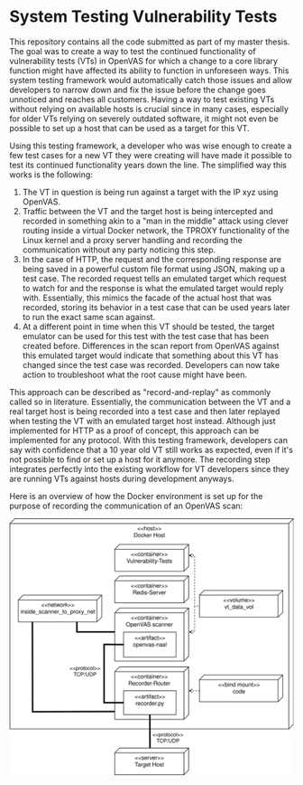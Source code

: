 # System Testing Vulnerability Tests

This repository contains all the code submitted as part of my master thesis. The goal was to create a way to test the continued functionality of vulnerability tests (VTs) in OpenVAS for which a change to a core library function might have affected its ability to function in unforeseen ways. This system testing framework would automatically catch those issues and allow developers to narrow down and fix the issue before the change goes unnoticed and reaches all customers. Having a way to test existing VTs without relying on available hosts is crucial since in many cases, especially for older VTs relying on severely outdated software, it might not even be possible to set up a host that can be used as a target for this VT.

Using this testing framework, a developer who was wise enough to create a few test cases for a new VT they were creating will have made it possible to test its continued functionality years down the line. The simplified way this works is the following:

1. The VT in question is being run against a target with the IP xyz using OpenVAS.
2. Traffic between the VT and the target host is being intercepted and recorded in something akin to a "man in the middle" attack using clever routing inside a virtual Docker network, the TPROXY functionality of the Linux kernel and a proxy server handling and recording the communication without any party noticing this step.
3. In the case of HTTP, the request and the corresponding response are being saved in a powerful custom file format using JSON, making up a test case. The recorded request tells an emulated target which request to watch for and the response is what the emulated target would reply with. Essentially, this mimics the facade of the actual host that was recorded, storing its behavior in a test case that can be used years later to run the exact same scan against.
4. At a different point in time when this VT should be tested, the target emulator can be used for this test with the test case that has been created before. Differences in the scan report from OpenVAS against this emulated target would indicate that something about this VT has changed since the test case was recorded. Developers can now take action to troubleshoot what the root cause might have been.

This approach can be described as "record-and-replay" as commonly called so in literature. Essentially, the communication between the VT and a real target host is being recorded into a test case and then later replayed when testing the VT with an emulated target host instead. Although just implemented for HTTP as a proof of concept, this approach can be implemented for any protocol. With this testing framework, developers can say with confidence that a 10 year old VT still works as expected, even if it's not possible to find or set up a host for it anymore. The recording step integrates perfectly into the existing workflow for VT developers since they are running VTs against hosts during development anyways.

Here is an overview of how the Docker environment is set up for the purpose of recording the communication of an OpenVAS scan:

![Recording environment in Docker](Recorder_Deployment_Diagram.png)
